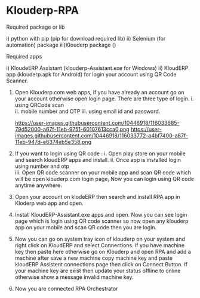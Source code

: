 # Klouderp-RPA

Required package or lib

i)  python with pip (pip for download required lib)
ii) Selenium (for automation) package
iii)Klouderp package ()

Required apps

i)  KloudeERP Assistant (klouderp-Assistant.exe for Windows)
ii) KloudERP app (klouderp.apk for Android) for login your account using QR Code Scanner.

1. Open Klouderp.com web apps, if you have already an account go on your account otherwise open login page. There are three type of login.
i.   using QRCode scan    
ii.  mobile number and OTP 
iii. using email id and password.


    https://user-images.githubusercontent.com/10446918/116033685-79d52000-a67f-11eb-9751-60107613cca0.png
    https://user-images.githubusercontent.com/10446918/116033772-a4bf7400-a67f-11eb-947d-e6374eb5e358.png

2. If you want to login using QR code :
i.   Open play store on your mobile and search kloudERP apps and install. 
ii.  Once app is installed login using number and otp    
iii. Open QR code scanner on your mobile app and scan QR code which will be open klouderp.com login page, Now you can login using QR code anytime anywhere.

3. Open your account on klodeERP then search and install RPA app in Kloderp web app and open.

4. Install KloudERP-Assistant.exe apps and open. Now you can see login page which is login using QR code scanner so now open any klouderp app on your mobile and scan QR code then    you are login.
5. Now you can go on system tray icon of klouderp on your system and right click on KloudERP and select Connections. if you have machine key then paste here otherwise go on          Klouderp and open RPA and add a machine after save a new machine copy machine key and paste kloudERP Assistent connections page then click on Connect Button. If your machine key are exist then update your status offline to online otherwise show a message invalid machine key.
6. Now you are connected RPA Orchestrator
